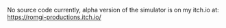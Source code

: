 No source code currently, alpha version of the simulator is on my itch.io at: https://romgi-productions.itch.io/
